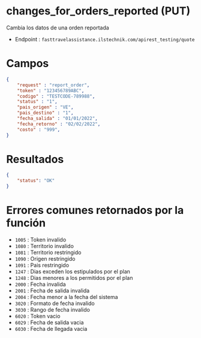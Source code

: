 # changes_for_orders_reported (PUT)

Cambia los datos de una orden reportada

* Endpoint : ```fasttravelassistance.ilstechnik.com/apirest_testing/quote```

# Campos

```JSON
{
    "request" : "report_order",
    "token" : "123456789ABC",
    "codigo" : "TESTCODE-789988",
    "status" : "1",
    "pais_origen" : "VE",
    "pais_destino" : "1",
    "fecha_salida" : "01/01/2022",
    "fecha_retorno" : "02/02/2022",
    "costo" : "999",
}
```

# Resultados

```JSON
{
    "status": "OK"
}
```

# Errores comunes retornados por la función

* ```1005``` : Token invalido
* ```1080``` : Territorio invalido
* ```1081``` : Territorio restringido
* ```1090``` : Origen restringido
* ```1091``` : Pais restringido
* ```1247``` : Dias exceden los estipulados por el plan
* ```1248``` : Dias menores a los permitidos por el plan
* ```2000``` : Fecha invalida
* ```2001``` : Fecha de salida invalida
* ```2004``` : Fecha menor a la fecha del sistema
* ```3020``` : Formato de fecha invalido
* ```3030``` : Rango de fecha invalido
* ```6020``` : Token vacio
* ```6029``` : Fecha de salida vacia
* ```6030``` : Fecha de llegada vacia